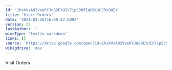```yaml
---
id: '1hsKVxA92VxeRYJn89EtUIV7ipS3NfIqM3CsDJRsDUEY'
title: 'Visit Orders'
date: '2021-02-26T16:09:47.609Z'
version: 35
lastAuthor: ''
mimeType: 'text/x-markdown'
links: []
source: 'https://drive.google.com/open?id=1hsKVxA92VxeRYJn89EtUIV7ipS3NfIqM3CsDJRsDUEY'
wikigdrive: 'dev'
---
```

Visit Orders
